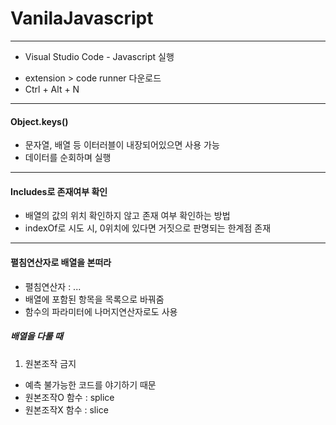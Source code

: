 # VanilaJavascript

- - - 
* Visual Studio Code - Javascript 실행
- extension > code runner 다운로드
- Ctrl + Alt + N

- - -
#### Object.keys() 
- 문자열, 배열 등 이터러블이 내장되어있으면 사용 가능
- 데이터를 순회하며 실행

- - -
#### Includes로 존재여부 확인
- 배열의 값의 위치 확인하지 않고 존재 여부 확인하는 방법
- indexOf로 시도 시, 0위치에 있다면 거짓으로 판명되는 한계점 존재

- - -
#### 펼침연산자로 배열을 본떠라
- 펼침연산자 : ...
- 배열에 포함된 항목을 목록으로 바꿔줌
- 함수의 파라미터에 나머지연산자로도 사용

##### 배열을 다룰 때
1. 원본조작 금지
- 예측 불가능한 코드를 야기하기 때문
- 원본조작O 함수 : splice
- 원본조작X 함수 : slice

